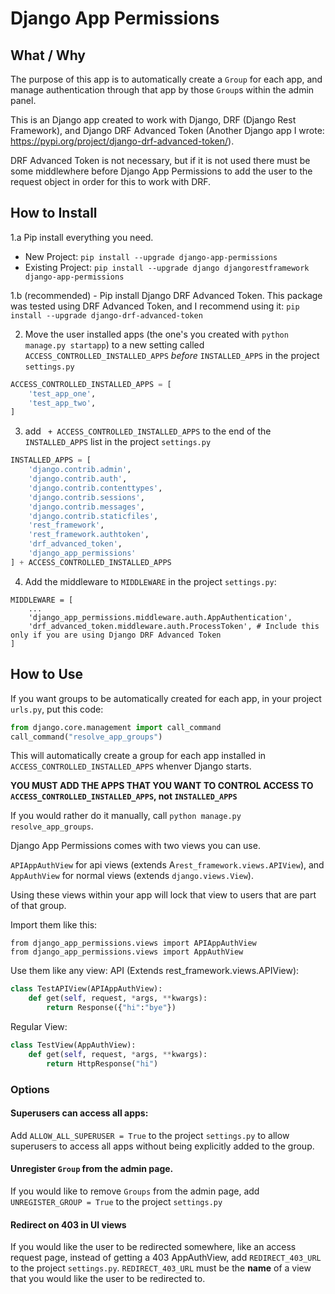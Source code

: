 # Django App Permissions

## What / Why
The purpose of this app is to automatically create a `Group` for each app, and manage authentication through that app by those `Group`s within the admin panel.

This is an Django app created to work with Django, DRF (Django Rest Framework), and Django DRF Advanced Token (Another Django app I wrote: https://pypi.org/project/django-drf-advanced-token/).

DRF Advanced Token is not necessary, but if it is not used there must be some middlewhere before Django App Permissions to add the user to the request object in order for this to work with DRF.

## How to Install

1.a Pip install everything you need.
  - New Project: `pip install --upgrade django-app-permissions`
  - Existing Project: `pip install --upgrade django djangorestframework django-app-permissions`

1.b (recommended) - Pip install Django DRF Advanced Token.  This package was tested using DRF Advanced Token, and I recommend using it: `pip install --upgrade django-drf-advanced-token`

2. Move the user installed apps (the one's you created with `python manage.py startapp`) to a new setting called `ACCESS_CONTROLLED_INSTALLED_APPS` *before* `INSTALLED_APPS` in the project `settings.py`
```python
ACCESS_CONTROLLED_INSTALLED_APPS = [
    'test_app_one',
    'test_app_two',
]
```

3. add ` + ACCESS_CONTROLLED_INSTALLED_APPS` to the end of the `INSTALLED_APPS` list in the project `settings.py`
```python
INSTALLED_APPS = [
    'django.contrib.admin',
    'django.contrib.auth',
    'django.contrib.contenttypes',
    'django.contrib.sessions',
    'django.contrib.messages',
    'django.contrib.staticfiles',
    'rest_framework',
    'rest_framework.authtoken',
    'drf_advanced_token',
    'django_app_permissions'
] + ACCESS_CONTROLLED_INSTALLED_APPS
```

4. Add the middleware to `MIDDLEWARE` in the project `settings.py`:
```
MIDDLEWARE = [
    ...
    'django_app_permissions.middleware.auth.AppAuthentication',
    'drf_advanced_token.middleware.auth.ProcessToken', # Include this only if you are using Django DRF Advanced Token
]
```
## How to Use

If you want groups to be automatically created for each app, in your project `urls.py`, put this code:
```python
from django.core.management import call_command
call_command("resolve_app_groups")
```
This will automatically create a group for each app installed in `ACCESS_CONTROLLED_INSTALLED_APPS` whenver Django starts. 

__YOU MUST ADD THE APPS THAT YOU WANT TO CONTROL ACCESS TO `ACCESS_CONTROLLED_INSTALLED_APPS`, not `INSTALLED_APPS`__

If you would rather do it manually, call `python manage.py resolve_app_groups`.


Django App Permissions comes with two views you can use.

`APIAppAuthView` for api views (extends A`rest_framework.views.APIView`), and `AppAuthView` for normal views (extends `django.views.View`).

Using these views within your app will lock that view to users that are part of that group.

Import them like this:
```
from django_app_permissions.views import APIAppAuthView
from django_app_permissions.views import AppAuthView
```

Use them like any view:
API (Extends rest_framework.views.APIView):
```python
class TestAPIView(APIAppAuthView):
    def get(self, request, *args, **kwargs):
        return Response({"hi":"bye"})
```

Regular View:
```python
class TestView(AppAuthView):
    def get(self, request, *args, **kwargs):
        return HttpResponse("hi")
```


### Options

#### Superusers can access all apps:
Add `ALLOW_ALL_SUPERUSER = True` to the project `settings.py` to allow superusers to access all apps without being explicitly added to the group.

#### Unregister `Group` from the admin page.
If you would like to remove `Groups` from the admin page, add `UNREGISTER_GROUP = True` to the project `settings.py`

#### Redirect on 403 in UI views
If you would like the user to be redirected somewhere, like an access request page, instead of getting a 403 AppAuthView, add `REDIRECT_403_URL` to the project `settings.py`.
`REDIRECT_403_URL` must be the **name** of a view that you would like the user to be redirected to.
